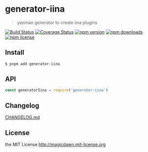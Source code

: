# generator-iina

> yeoman generator to create iina plugins

[![Build Status](https://img.shields.io/github/workflow/status/magicdawn/generator-iina/ci/main.svg?style=flat-square)](https://github.com/magicdawn/generator-iina/actions/workflows/ci.yml)
[![Coverage Status](https://img.shields.io/codecov/c/github/magicdawn/generator-iina.svg?style=flat-square)](https://codecov.io/gh/magicdawn/generator-iina)
[![npm version](https://img.shields.io/npm/v/generator-iina.svg?style=flat-square)](https://www.npmjs.com/package/generator-iina)
[![npm downloads](https://img.shields.io/npm/dm/generator-iina.svg?style=flat-square)](https://www.npmjs.com/package/generator-iina)
[![npm license](https://img.shields.io/npm/l/generator-iina.svg?style=flat-square)](http://magicdawn.mit-license.org)

## Install

```sh
$ pnpm add generator-iina
```

## API

```js
const generatorIina = require('generator-iina')
```

## Changelog

[CHANGELOG.md](CHANGELOG.md)

## License

the MIT License http://magicdawn.mit-license.org
